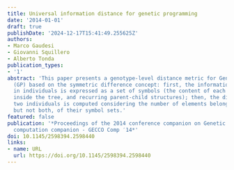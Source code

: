 ```yaml
---
title: Universal information distance for genetic programming
date: '2014-01-01'
draft: true
publishDate: '2024-12-17T15:41:49.255625Z'
authors:
- Marco Gaudesi
- Giovanni Squillero
- Alberto Tonda
publication_types:
- '1'
abstract: 'This paper presents a genotype-level distance metric for Genetic Programming
  (GP) based on the symmetric difference concept: first, the information contained
  in individuals is expressed as a set of symbols (the content of each node, its position
  inside the tree, and recurring parent-child structures); then, the difference between
  two individuals is computed considering the number of elements belonging to one,
  but not both, of their symbol sets.'
featured: false
publication: '*Proceedings of the 2014 conference companion on Genetic and evolutionary
  computation companion - GECCO Comp ′14*'
doi: 10.1145/2598394.2598440
links:
- name: URL
  url: https://doi.org/10.1145/2598394.2598440
---
```


